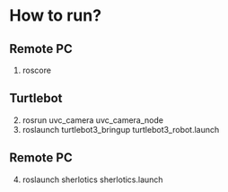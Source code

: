 How to run?
======================

## Remote PC

1. roscore

## Turtlebot

2. rosrun uvc_camera uvc_camera_node
3. roslaunch turtlebot3_bringup turtlebot3_robot.launch

## Remote PC

4. roslaunch sherlotics sherlotics.launch
